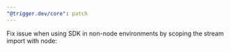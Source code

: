 ```yaml
---
"@trigger.dev/core": patch
---
```


Fix issue when using SDK in non-node environments by scoping the stream import with node:
